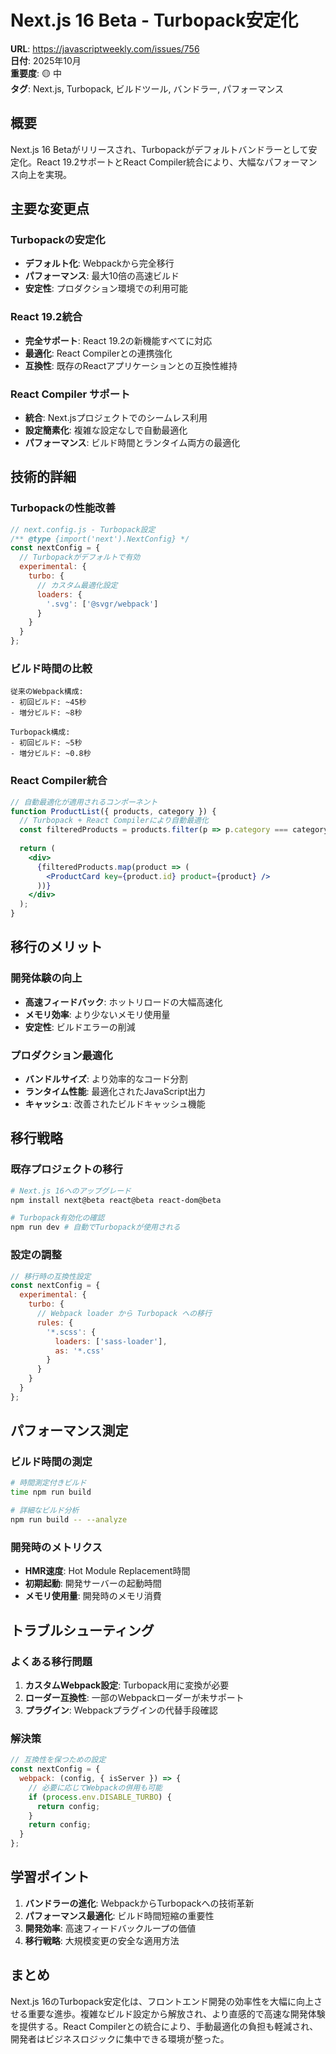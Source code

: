 # Next.js 16 Beta - Turbopack安定化

**URL**: https://javascriptweekly.com/issues/756  
**日付**: 2025年10月  
**重要度**: 🟡 中  
**タグ**: Next.js, Turbopack, ビルドツール, バンドラー, パフォーマンス

## 概要

Next.js 16 Betaがリリースされ、Turbopackがデフォルトバンドラーとして安定化。React 19.2サポートとReact Compiler統合により、大幅なパフォーマンス向上を実現。

## 主要な変更点

### Turbopackの安定化
- **デフォルト化**: Webpackから完全移行
- **パフォーマンス**: 最大10倍の高速ビルド
- **安定性**: プロダクション環境での利用可能

### React 19.2統合
- **完全サポート**: React 19.2の新機能すべてに対応
- **最適化**: React Compilerとの連携強化
- **互換性**: 既存のReactアプリケーションとの互換性維持

### React Compiler サポート
- **統合**: Next.jsプロジェクトでのシームレス利用
- **設定簡素化**: 複雑な設定なしで自動最適化
- **パフォーマンス**: ビルド時間とランタイム両方の最適化

## 技術的詳細

### Turbopackの性能改善
```javascript
// next.config.js - Turbopack設定
/** @type {import('next').NextConfig} */
const nextConfig = {
  // Turbopackがデフォルトで有効
  experimental: {
    turbo: {
      // カスタム最適化設定
      loaders: {
        '.svg': ['@svgr/webpack']
      }
    }
  }
};
```

### ビルド時間の比較
```
従来のWebpack構成:
- 初回ビルド: ~45秒
- 増分ビルド: ~8秒

Turbopack構成:
- 初回ビルド: ~5秒
- 増分ビルド: ~0.8秒
```

### React Compiler統合
```jsx
// 自動最適化が適用されるコンポーネント
function ProductList({ products, category }) {
  // Turbopack + React Compilerにより自動最適化
  const filteredProducts = products.filter(p => p.category === category);
  
  return (
    <div>
      {filteredProducts.map(product => (
        <ProductCard key={product.id} product={product} />
      ))}
    </div>
  );
}
```

## 移行のメリット

### 開発体験の向上
- **高速フィードバック**: ホットリロードの大幅高速化
- **メモリ効率**: より少ないメモリ使用量
- **安定性**: ビルドエラーの削減

### プロダクション最適化
- **バンドルサイズ**: より効率的なコード分割
- **ランタイム性能**: 最適化されたJavaScript出力
- **キャッシュ**: 改善されたビルドキャッシュ機能

## 移行戦略

### 既存プロジェクトの移行
```bash
# Next.js 16へのアップグレード
npm install next@beta react@beta react-dom@beta

# Turbopack有効化の確認
npm run dev # 自動でTurbopackが使用される
```

### 設定の調整
```javascript
// 移行時の互換性設定
const nextConfig = {
  experimental: {
    turbo: {
      // Webpack loader から Turbopack への移行
      rules: {
        '*.scss': {
          loaders: ['sass-loader'],
          as: '*.css'
        }
      }
    }
  }
};
```

## パフォーマンス測定

### ビルド時間の測定
```bash
# 時間測定付きビルド
time npm run build

# 詳細なビルド分析
npm run build -- --analyze
```

### 開発時のメトリクス
- **HMR速度**: Hot Module Replacement時間
- **初期起動**: 開発サーバーの起動時間
- **メモリ使用量**: 開発時のメモリ消費

## トラブルシューティング

### よくある移行問題
1. **カスタムWebpack設定**: Turbopack用に変換が必要
2. **ローダー互換性**: 一部のWebpackローダーが未サポート
3. **プラグイン**: Webpackプラグインの代替手段確認

### 解決策
```javascript
// 互換性を保つための設定
const nextConfig = {
  webpack: (config, { isServer }) => {
    // 必要に応じてWebpackの併用も可能
    if (process.env.DISABLE_TURBO) {
      return config;
    }
    return config;
  }
};
```

## 学習ポイント

1. **バンドラーの進化**: WebpackからTurbopackへの技術革新
2. **パフォーマンス最適化**: ビルド時間短縮の重要性
3. **開発効率**: 高速フィードバックループの価値
4. **移行戦略**: 大規模変更の安全な適用方法

## まとめ

Next.js 16のTurbopack安定化は、フロントエンド開発の効率性を大幅に向上させる重要な進歩。複雑なビルド設定から解放され、より直感的で高速な開発体験を提供する。React Compilerとの統合により、手動最適化の負担も軽減され、開発者はビジネスロジックに集中できる環境が整った。